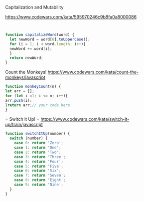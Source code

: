 Capitalization and Mutability

https://www.codewars.com/kata/595970246c9b8fa0a8000086

```javascript


function capitalizeWord(word) {
  let newWord = word[0].toUpperCase();
  for (i = 1; i < word.length; i++){
  newWord += word[i];
  }
  return newWord;
}
```
Count the Monkeys!
https://www.codewars.com/kata/count-the-monkeys/javascript
```javascript
function monkeyCount(n) {
let arr = [];
for (let i =1; i <= n; i++){
arr.push(i);
}return arr;// your code here
}
```

= Switch it Up! =
https://www.codewars.com/kata/switch-it-up/train/javascript
```javascript
function switchItUp(number) {
  switch (number) {
    case 0: return 'Zero';
    case 1: return 'One';
    case 2: return 'Two';
    case 3: return 'Three';
    case 4: return 'Four';
    case 5: return 'Five';
    case 6: return 'Six';
    case 7: return 'Seven';
    case 8: return 'Eight';
    case 9: return 'Nine';
  }
}


```